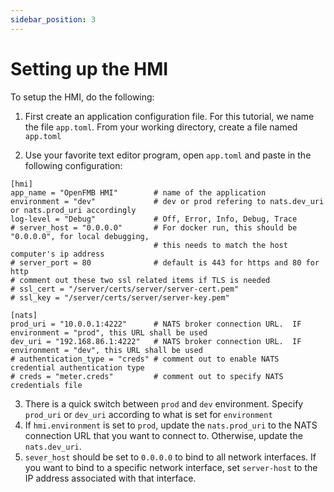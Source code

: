 ```yaml
---
sidebar_position: 3
---
```


# Setting up the HMI

To setup the HMI, do the following:

1. First create an application configuration file.  For this tutorial, we name the file `app.toml`.  From your working directory, create a file named `app.toml`

2. Use your favorite text editor program, open `app.toml` and paste in the following configuration:

```
[hmi]
app_name = "OpenFMB HMI"        # name of the application
environment = "dev"             # dev or prod refering to nats.dev_uri or nats.prod_uri accordingly
log-level = "Debug"             # Off, Error, Info, Debug, Trace
# server_host = "0.0.0.0"       # For docker run, this should be "0.0.0.0", for local debugging, 
                                # this needs to match the host computer's ip address
# server_port = 80              # default is 443 for https and 80 for http
# comment out these two ssl related items if TLS is needed
# ssl_cert = "/server/certs/server/server-cert.pem"
# ssl_key = "/server/certs/server/server-key.pem"

[nats]
prod_uri = "10.0.0.1:4222"      # NATS broker connection URL.  IF environment = "prod", this URL shall be used
dev_uri = "192.168.86.1:4222"   # NATS broker connection URL.  IF environment = "dev", this URL shall be used
# authentication_type = "creds" # comment out to enable NATS credential authentication type
# creds = "meter.creds"         # comment out to specify NATS credentials file
```

3. There is a quick switch between `prod` and `dev` environment.  Specify `prod_uri` or `dev_uri` according to what is set for `environment`
4. If `hmi.environment` is set to `prod`, update the `nats.prod_uri` to the NATS connection URL that you want to connect to. Otherwise, update the `nats.dev_uri`.
5. `sever_host` should be set to `0.0.0.0` to bind to all network interfaces.  If you want to bind to a specific network interface, set `server-host` to the IP address associated with that interface.


